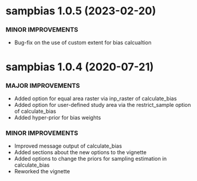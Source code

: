 sampbias 1.0.5 (2023-02-20)
=========================

### MINOR IMPROVEMENTS
  * Bug-fix on the use of custom extent for bias calcualtion


sampbias 1.0.4 (2020-07-21)
=========================

### MAJOR IMPROVEMENTS
  * Added option for equal area raster via inp_raster of calculate_bias
  * Added option for user-defined study area via the restrict_sample option of calculate_bias
  * Added hyper-prior for bias weights
  
### MINOR IMPROVEMENTS
  * Improved message output of calculate_bias
  * Added sections about the new options to the vignette
  * Added options to change the priors for sampling estimation in calculate_bias
  * Reworked the vignette

